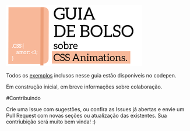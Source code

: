 ![cover](images/cover01.png)

Todos os [exemplos](http://codepen.io/collection/XmZvqo/) inclusos nesse guia estão disponíveis no codepen.

Em construção inicial, em breve informações sobre colaboração.

#Contribuindo

Crie uma Issue com sugestões, ou confira as Issues já abertas e envie um Pull Request com novas seções ou atualização das existentes. Sua contriubição será muito bem vinda! :)
